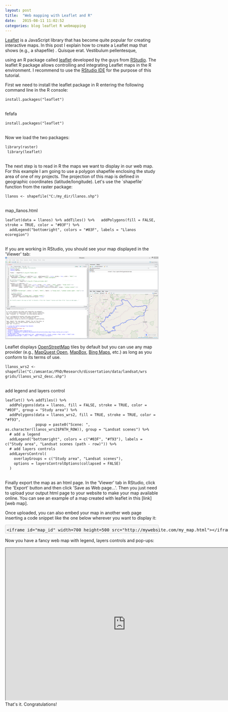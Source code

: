 ```yaml
---
layout: post
title:  "Web mapping with Leaflet and R"
date:   2015-08-11 11:02:52
categories: blog leaflet R webmapping
---
```


[Leaflet] is a JavaScript library that has become quite popular for creating interactive maps. In this post I explain how to create a Leaflet map that shows (e.g., a shapefile) .  Quisque erat. Vestibulum pellentesque,

using an R package called [leaflet] developed by the guys from [RStudio]. The leaflet R package allows controlling and integrating Leaflet maps in the R environment. I recommend to use the [RStudio IDE] for the purpose of this tutorial.

First we need to install the leaflet package in R entering the following command line in the R console:

```
install.packages("leaflet")
```
<br>
fefafa

```
install.packages("leaflet")

```
<br>
Now we load the two packages:

```
library(raster)
 library(leaflet)
```
<br>
The next step is to read in R the maps we want to display in our web map. For this example I am going to use a polygon shapefile enclosing the study area of one of my projects. The projection of this map is defined in geographic coordinates (latitude/longitude). Let's use the `shapefile` function from the raster package:

```
llanos <- shapefile("C:/my_dir/llanos.shp")
```
<br>
map_llanos.html

```
leaflet(data = llanos) %>% addTiles() %>%   addPolygons(fill = FALSE, stroke = TRUE, color = "#03F") %>% 
  addLegend("bottomright", colors = "#03F", labels = "Llanos ecoregion")
```
<br>
If you are working in RStudio, you should see your map displayed in the 'Viewer' tab:

<img src="/images/2015-08-11-leaflet-R-fig-1.png" alt="Web map with leaflet" style="width:785px">

Leaflet displays [OpenStreetMap] tiles by default but you can use any map provider (e.g., [MapQuest Open], [MapBox], [Bing Maps], etc.) as long as you conform to its terms of use.

```
llanos_wrs2 <- shapefile("C:/amsantac/PhD/Research/dissertation/data/landsat/wrs grids/llanos_wrs2_desc.shp")
```
<br>
add legend and layers control

```
leaflet() %>% addTiles() %>%   
  addPolygons(data = llanos, fill = FALSE, stroke = TRUE, color = "#03F", group = "Study area") %>% 
  addPolygons(data = llanos_wrs2, fill = TRUE, stroke = TRUE, color = "#f93", 
              popup = paste0("Scene: ", as.character(llanos_wrs2$PATH_ROW)), group = "Landsat scenes") %>% 
  # add a legend
  addLegend("bottomright", colors = c("#03F", "#f93"), labels = c("Study area", "Landsat scenes (path - row)")) %>%   
  # add layers controls
  addLayersControl(
    overlayGroups = c("Study area", "Landsat scenes"),
    options = layersControlOptions(collapsed = FALSE)
  )
```
<br>
Finally export the map as an html page. In the 'Viewer' tab in RStudio, click the 'Export' button and then click 'Save as Web page...'. Then you just need to upload your output html page to your website to make your map available online. You can see an example of a map created with leaflet in this [link][web map]. 

Once uploaded, you can also embed your map in another web page inserting a code snippet like the one below wherever you want to display it: 

<div font style="BACKGROUND-COLOR:#f5f5f5;line-height:0.8">
<xmp font style="border:1px solid;border-color:#d1d1d1;black;border-radius:3px;padding: 0em 0 0.3em 0.3em">
<iframe id="map_id" width=700 height=500 src="http://mywebsite.com/my_map.html"></iframe>
</xmp>
</font></div>

Now you have a fancy web map with legend, layers controls and pop-ups:

<iframe id="map_llanos_emb" width=785 height=500 src="http://amsantac.github.io/cuproject/www/landsat_scenes.html"></iframe>

<br>
That's it. Congratulations! 

[Leaflet]:         http://leafletjs.com/
[RStudio]:         https://www.rstudio.com/
[RStudio IDE]:     https://www.rstudio.com/products/rstudio/ 
[leaflet]:         https://rstudio.github.io/leaflet/
[R language]:      http://r-project.org
[rstudio_ss]:      /images/2015-08-11-leaflet-R-fig-1.png "Web map with leaflet"
[web map]:         http://amsantac.github.io/cuproject/www/map_llanos.html
[OpenStreetMap]: http://www.openstreetmap.org/
[MapQuest Open]:   http://www.mapquest.com/
[MapBox]:          https://www.mapbox.com/
[Bing Maps]:       http://www.microsoft.com/maps/choose-your-bing-maps-API.aspx

